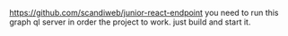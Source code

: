 https://github.com/scandiweb/junior-react-endpoint you need to run this graph ql server in order the project to work. just build and start it.

